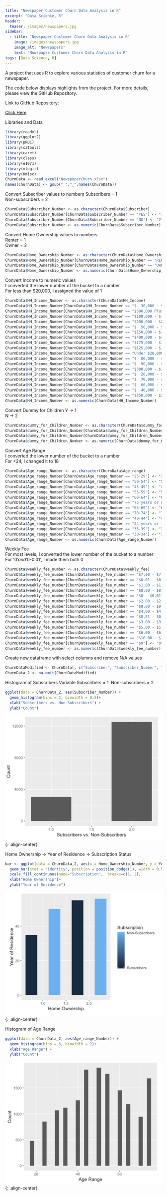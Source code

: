 ```yaml
---
title: "Newspaper Customer Churn Data Analysis in R"
excerpt: "Data Science, R"
header:
  teaser: /images/newspapers.jpg
sidebar:
  - title: "Newspaper Customer Churn Data Analysis in R"
    image: /images/newspapers.jpg
    image_alt: "Newspapers"
    text: "Newspaper Customer Churn Data Analysis in R"
tags: [Data Science, R]
---
```

A project that uses R to explore various statistics of customer churn for a newspaper.

The code below displays highlights from the project. For more details, please view the GitHub Repository.

Link to GitHub Repository:

[Click Here](https://github.com/davidsuffolk/Newspaper-Customer-Churn-Project)

Libraries and Data

```r
library(readxl)
library(ggplot2)
library(pROC)
library(caTools)
library(caret)
library(class)
library(e1071)
library(mlogit)
library(Hmisc)
ChurnData <- read_excel("NewspaperChurn.xlsx")
names(ChurnData) <- gsub(" ","_",names(ChurnData))
```
Convert Subscriber values to numbers
Subscribers = 1  
Non-subscribers = 2  

```r
ChurnData$Subscriber_Number <- as.character(ChurnData$Subscriber)
ChurnData$Subscriber_Number[ChurnData$Subscriber_Number == "YES"] <- "1"
ChurnData$Subscriber_Number[ChurnData$Subscriber_Number == "NO"] <- "2"
ChurnData$Subscriber_Number <- as.numeric(ChurnData$Subscriber_Number)
```

Convert Home Ownership values to numbers  
Renter = 1  
Owner = 2  

```r
ChurnData$Home_Ownership_Number <- as.character(ChurnData$Home_Ownership)
ChurnData$Home_Ownership_Number[ChurnData$Home_Ownership_Number == "RENTER"] <- "1"
ChurnData$Home_Ownership_Number[ChurnData$Home_Ownership_Number == "OWNER"] <- "2"
ChurnData$Home_Ownership_Number <- as.numeric(ChurnData$Home_Ownership_Number)
```

Convert Income to numeric values  
I converted the lower number of the bucket to a number  
For less than $20,000, I assigned the value of 1

```r
ChurnData$HH_Income_Number <- as.character(ChurnData$HH_Income)
ChurnData$HH_Income_Number[ChurnData$HH_Income_Number == "$  30,000 - $39,999"] <- "30"
ChurnData$HH_Income_Number[ChurnData$HH_Income_Number == "$500,000 Plus"] <- "500"
ChurnData$HH_Income_Number[ChurnData$HH_Income_Number == "$100,000 - $124,999"] <- "100"
ChurnData$HH_Income_Number[ChurnData$HH_Income_Number == "$200,000 - $249,999"] <- "200"
ChurnData$HH_Income_Number[ChurnData$HH_Income_Number == "$  50,000 - $59,999"] <- "50"
ChurnData$HH_Income_Number[ChurnData$HH_Income_Number == "$150,000 - $174,999"] <- "150"
ChurnData$HH_Income_Number[ChurnData$HH_Income_Number == "$400,000 - $499,999"] <- "400"
ChurnData$HH_Income_Number[ChurnData$HH_Income_Number == "$175,000 - $199,999"] <- "175"
ChurnData$HH_Income_Number[ChurnData$HH_Income_Number == "$125,000 - $149,999"] <- "125"
ChurnData$HH_Income_Number[ChurnData$HH_Income_Number == "Under $20,000"] <- "1"
ChurnData$HH_Income_Number[ChurnData$HH_Income_Number == "$  80,000 - $89,999"] <- "80"
ChurnData$HH_Income_Number[ChurnData$HH_Income_Number == "$  90,000 - $99,999"] <- "90"
ChurnData$HH_Income_Number[ChurnData$HH_Income_Number == "$300,000 - $399,999"] <- "300"
ChurnData$HH_Income_Number[ChurnData$HH_Income_Number == "$  20,000 - $29,999"] <- "20"
ChurnData$HH_Income_Number[ChurnData$HH_Income_Number == "$  70,000 - $79,999"] <- "70"
ChurnData$HH_Income_Number[ChurnData$HH_Income_Number == "$  60,000 - $69,999"] <- "60"
ChurnData$HH_Income_Number[ChurnData$HH_Income_Number == "$  40,000 - $49,999"] <- "40"
ChurnData$HH_Income_Number[ChurnData$HH_Income_Number == "$250,000 - $299,999"] <- "250"
ChurnData$HH_Income_Number <- as.numeric(ChurnData$HH_Income_Number)
```

Convert Dummy for Children
Y -> 1  
N -> 2  

```r
ChurnData$dummy_for_Children_Number <- as.character(ChurnData$dummy_for_Children)
ChurnData$dummy_for_Children_Number[ChurnData$dummy_for_Children_Number == "Y"] <- "1"
ChurnData$dummy_for_Children_Number[ChurnData$dummy_for_Children_Number == "N"] <- "2"
ChurnData$dummy_for_Children_Number <- as.numeric(ChurnData$dummy_for_Children_Number)
```

Convert Age Range  
I converted the lower number of the bucket to a number  
For <24, I changed it to 18

```r
ChurnData$Age_range_Number <- as.character(ChurnData$Age_range)
ChurnData$Age_range_Number[ChurnData$Age_range_Number == "25-29"] <- "25"
ChurnData$Age_range_Number[ChurnData$Age_range_Number == "50-54"] <- "50"
ChurnData$Age_range_Number[ChurnData$Age_range_Number == "45-49"] <- "45"
ChurnData$Age_range_Number[ChurnData$Age_range_Number == "55-59"] <- "55"
ChurnData$Age_range_Number[ChurnData$Age_range_Number == "60-64"] <- "60"
ChurnData$Age_range_Number[ChurnData$Age_range_Number == "75 years or more"] <- "75"
ChurnData$Age_range_Number[ChurnData$Age_range_Number == "65-69"] <- "65"
ChurnData$Age_range_Number[ChurnData$Age_range_Number == "70-74"] <- "70"
ChurnData$Age_range_Number[ChurnData$Age_range_Number == "40-44"] <- "40"
ChurnData$Age_range_Number[ChurnData$Age_range_Number == "24 years or less"] <- "18"
ChurnData$Age_range_Number[ChurnData$Age_range_Number == "35-39"] <- "35"
ChurnData$Age_range_Number[ChurnData$Age_range_Number == "30-34"] <- "30"
ChurnData$Age_range_Number <- as.numeric(ChurnData$Age_range_Number)
```

Weekly Fee  
For most levels, I converted the lower number of the bucket to a number  
For '$0' and '$0-0.01', I made them both 0  

```r
ChurnData$weekly_fee_number <- as.character(ChurnData$weekly_fee)
ChurnData$weekly_fee_number[ChurnData$weekly_fee_number == "$7.00 - $7.99"] <- "7"
ChurnData$weekly_fee_number[ChurnData$weekly_fee_number == "$0.01 - $0.50"] <- "0.01"
ChurnData$weekly_fee_number[ChurnData$weekly_fee_number == "$1.00 - $1.99"] <- "1"
ChurnData$weekly_fee_number[ChurnData$weekly_fee_number == "$8.00 - $8.99"] <- "8"
ChurnData$weekly_fee_number[ChurnData$weekly_fee_number == "$0 - $0.01"] <- "0"
ChurnData$weekly_fee_number[ChurnData$weekly_fee_number == "$2.00 - $2.99"] <- "2"
ChurnData$weekly_fee_number[ChurnData$weekly_fee_number == "$9.00 - $9.99"] <- "9"
ChurnData$weekly_fee_number[ChurnData$weekly_fee_number == "$4.00 - $4.99"] <- "4"
ChurnData$weekly_fee_number[ChurnData$weekly_fee_number == "$0.51 - $0.99"] <- "0.51"
ChurnData$weekly_fee_number[ChurnData$weekly_fee_number == "$3.00 - $3.99"] <- "3"
ChurnData$weekly_fee_number[ChurnData$weekly_fee_number == "$5.00 - $5.99"] <- "5"
ChurnData$weekly_fee_number[ChurnData$weekly_fee_number == "$6.00 - $6.99"] <- "6"
ChurnData$weekly_fee_number[ChurnData$weekly_fee_number == "$10.00 - $10.99"] <- "10"
ChurnData$weekly_fee_number[ChurnData$weekly_fee_number == "$0"] <- "0"
ChurnData$weekly_fee_number <- as.numeric(ChurnData$weekly_fee_number)
```

Create new dataframe with select columns and remove N/A values

```r
ChurnDataModified <- ChurnData[, c("Subscriber", "Subscriber_Number", "Home_Ownership_Number", "HH_Income_Number", "dummy_for_Children_Number", "Year_Of_Residence", "Age_range_Number", "weekly_fee_number", "Zip_Code")]
ChurnData_2 <- na.omit(ChurnDataModified)
```

Histogram of Subscribers Variable
Subscribers = 1
 Non-subscribers = 2

```r
ggplot(data = ChurnData_2, aes(Subscriber_Number)) +   
  geom_histogram(bins = 2, binwidth = 0.5)+   
  xlab("Subscribers vs. Non-Subscribers") +   
  ylab("Count")
```
![image-center](/images/newspaper_output01.png){: .align-center}

Home Ownership -> Year of Residence -> Subscription Status

```r
bar <- ggplot(data = ChurnData_2, aes(x = Home_Ownership_Number, y = Year_Of_Residence, group = Subscriber_Number, fill = Subscriber_Number)) bar +
  geom_bar(stat = "identity", position = position_dodge(1), width = 0.5) +
  scale_fill_continuous(name="Subscription",  breaks=c(1, 2),                    labels=c("Subscribers", "Non-Subscribers"))+   
  xlab("Home Ownership")+   
  ylab("Year of Residence")
```
![image-center](/images/newspaper_output02.png){: .align-center}

Histogram of Age Range

```r
ggplot(data = ChurnData_2, aes(Age_range_Number)) +   
  geom_histogram(bins = 6, binwidth = 2)+   
  xlab("Age Range") +   
  ylab("Count")
```
![image-center](/images/newspaper_output03.png){: .align-center}
